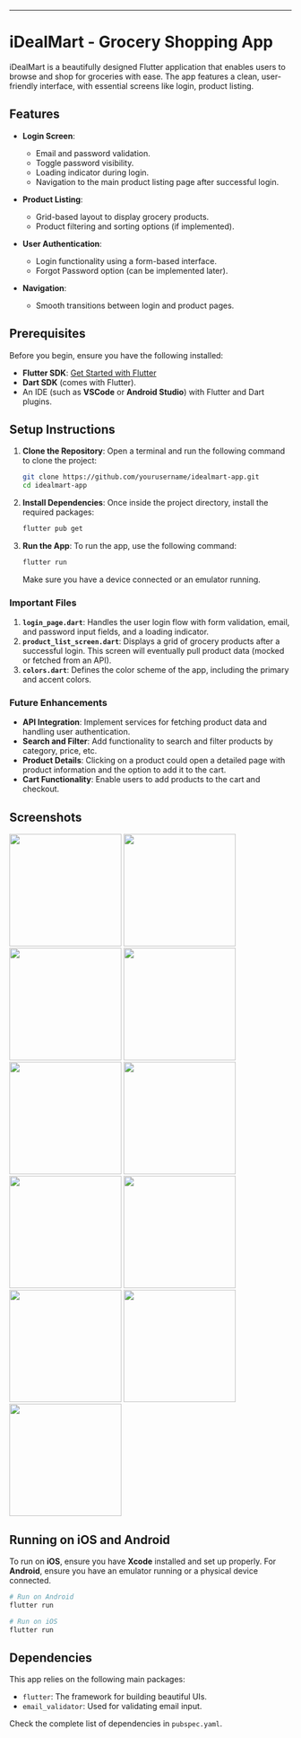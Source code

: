 ---

# iDealMart - Grocery Shopping App

iDealMart is a beautifully designed Flutter application that enables users to browse and shop for groceries with ease. The app features a clean, user-friendly interface, with essential screens like login, product listing. 

## Features

- **Login Screen**: 
  - Email and password validation.
  - Toggle password visibility.
  - Loading indicator during login.
  - Navigation to the main product listing page after successful login.
  
- **Product Listing**: 
  - Grid-based layout to display grocery products.
  - Product filtering and sorting options (if implemented).
  
- **User Authentication**:
  - Login functionality using a form-based interface.
  - Forgot Password option (can be implemented later).

- **Navigation**: 
  - Smooth transitions between login and product pages.
  
## Prerequisites

Before you begin, ensure you have the following installed:

- **Flutter SDK**: [Get Started with Flutter](https://flutter.dev/docs/get-started/install)
- **Dart SDK** (comes with Flutter).
- An IDE (such as **VSCode** or **Android Studio**) with Flutter and Dart plugins.

## Setup Instructions

1. **Clone the Repository**:
   Open a terminal and run the following command to clone the project:
   ```bash
   git clone https://github.com/yourusername/idealmart-app.git
   cd idealmart-app
   ```

2. **Install Dependencies**:
   Once inside the project directory, install the required packages:
   ```bash
   flutter pub get
   ```

3. **Run the App**:
   To run the app, use the following command:
   ```bash
   flutter run
   ```
   Make sure you have a device connected or an emulator running.


### Important Files

1. **`login_page.dart`**: Handles the user login flow with form validation, email, and password input fields, and a loading indicator.
2. **`product_list_screen.dart`**: Displays a grid of grocery products after a successful login. This screen will eventually pull product data (mocked or fetched from an API).
3. **`colors.dart`**: Defines the color scheme of the app, including the primary and accent colors.

### Future Enhancements

- **API Integration**: Implement services for fetching product data and handling user authentication.
- **Search and Filter**: Add functionality to search and filter products by category, price, etc.
- **Product Details**: Clicking on a product could open a detailed page with product information and the option to add it to the cart.
- **Cart Functionality**: Enable users to add products to the cart and checkout.

## Screenshots

<img src="https://github.com/user-attachments/assets/103004e7-972d-4ef5-ac3a-c15220e482e4"  width="200" />
<img src="https://github.com/user-attachments/assets/5aea39fe-c3fe-44ed-8695-2b1b130430a8"  width="200" />
<img src="https://github.com/user-attachments/assets/9e858b97-5b05-4bae-81f7-f1ac546687c8" width="200" />
<img src="https://github.com/user-attachments/assets/ed1a1486-5d1c-4aab-92c3-ca23889d9c95"  width="200" />
<img src="https://github.com/user-attachments/assets/2f54eccd-ce9a-4473-9f1d-57f40ff5a8c4"  width="200" />
<img src="https://github.com/user-attachments/assets/2fc80ed7-6f86-430f-8407-7421dccb0e00"  width="200" />
<img src="https://github.com/user-attachments/assets/eeace9ee-018f-437b-8637-41b97b7a8cc1"  width="200" />
<img src="https://github.com/user-attachments/assets/f01dc5dc-477a-4c20-8fc2-7c74f38c665a" width="200" />
<img src="https://github.com/user-attachments/assets/554ae205-5721-4bfc-89c7-fa6b1557e436"  width="200" />
<img src="https://github.com/user-attachments/assets/4ecae5a7-9c85-4696-8188-e2a6c73832dd"  width="200" />
<img src="https://github.com/user-attachments/assets/a6697448-64c2-4e40-86d5-8da35b0c8228"  width="200" />







## Running on iOS and Android

To run on **iOS**, ensure you have **Xcode** installed and set up properly. For **Android**, ensure you have an emulator running or a physical device connected.

```bash
# Run on Android
flutter run

# Run on iOS
flutter run
```

## Dependencies

This app relies on the following main packages:

- `flutter`: The framework for building beautiful UIs.
- `email_validator`: Used for validating email input.

Check the complete list of dependencies in `pubspec.yaml`.

